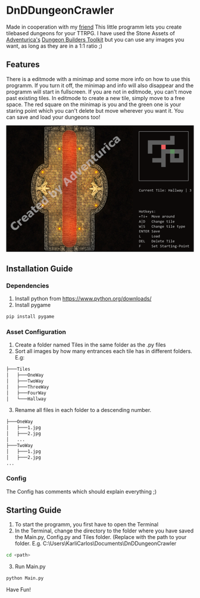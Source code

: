 # DnDDungeonCrawler
Made in cooperation with my [friend](https://github.com/miki2017milan)
This little programm lets you create tilebased dungeons for your TTRPG.
I have used the Stone Assets of [Adventurica's](https://www.kickstarter.com/projects/840112518/dungeon-builders-toolkit-modular-maps-for-ttrpgs-and-dandd/creator_bio) [Dungeon Builders Toolkit](https://www.kickstarter.com/projects/840112518/dungeon-builders-toolkit-modular-maps-for-ttrpgs-and-dandd/description) but you can use any images you want, as long as they are in a 1:1 ratio ;)

## Features
There is a editmode with a minimap and some more info on how to use this programm. If you turn it off, the minimap and info will also disappear and the programm will start in fullscreen. If you are not in editmode, you can't move past existing tiles. In editmode to create a new tile, simply move to a free space. The red square on the minimap is you and the green one is your staring point which you can't delete but move wherever you want it. You can save and load your dungeons too!

![](./.screenshots/image.png)

## Installation Guide
### Dependencies
1. Install python from https://www.python.org/downloads/
2. Install pygame
```python
pip install pygame
```

### Asset Configuration
1. Create a folder named Tiles in the same folder as the .py files
2. Sort all images by how many entrances each tile has in different folders. E.g:
```
├───Tiles
│   ├───OneWay
│   ├───TwoWay
│   ├───ThreeWay
│   ├───FourWay
│   └───Hallway
```
3. Rename all files in each folder to a descending number.
```
├───OneWay
│   ├───1.jpg
│   ├───2.jpg
│   ...
├───TwoWay
│   ├───1.jpg
│   ├───2.jpg
...
```

### Config
The Config has comments which should explain everything ;)

## Starting Guide

1. To start the programm, you first have to open the Terminal
2. In the Terminal, change the directory to the folder where you have saved the Main.py, Config.py and Tiles folder. (Replace <path> with the path to your folder. E.g. C:\Users\KarliCarlos\Documents\DnDDungeonCrawler
```bash
cd <path>
```
3. Run Main.py
```bash
python Main.py
```

Have Fun!
